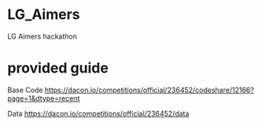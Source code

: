# LG_Aimers
LG Aimers hackathon

# provided guide

Base Code
https://dacon.io/competitions/official/236452/codeshare/12166?page=1&dtype=recent

Data
https://dacon.io/competitions/official/236452/data
